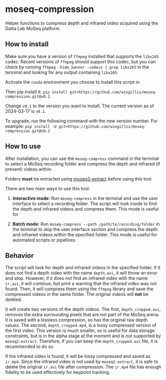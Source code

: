 # moseq-compression
Helper functions to compress depth and infrared video acquired using the Datta Lab MoSeq platform.

## How to install

Make sure you have a version of `ffmpeg` installed that supports the `libx265` codec.
Recent versions of `ffmpeg` should support this codec, but you can check by running `ffmpeg -hide_banner -codecs | grep libx265` in the terminal and looking for any output containing `libx265`.

Activate the `conda` environment you choose to install this script in.

Then pip install it:
`pip install git+https://github.com/wingillis/moseq-compression.git@v0.1`

Change `v0.1` to the version you want to install. The current version as of 2024-03-17 is `v0.1`.

To upgrade, run the following command with the new version number. For example:
`pip install -U git+https://github.com/wingillis/moseq-compression.git@v0.2`

## How to use

After installation, you can use the `moseq-compress` command in the terminal to select a MoSeq recording folder and compress the depth and infrared (if present) videos within.

Folders **must** be extracted using [moseq2-extract](https://github.com/dattalab/moseq2-extract) before using this tool.

There are two main ways to use this tool:

1. **Interactive mode**: Run `moseq-compress` in the terminal and use the user interface to select a recording folder. The script will look inside to find the depth and infrared videos and compress them. This mode is useful for

2. **Batch mode**: Run `moseq-compress --path /path/to/recording/folder` in the terminal to skip the user interface section and compress the depth and infrared videos within the specified folder. This mode is useful for automated scripts or pipelines.


## Behavior

The script will look for depth and infrared videos in the specified folder.
If it does not find a depth video with the name `depth.avi`, it will throw an error and stop.
However, if it does not find an infrared video with the name `ir.avi`, it will continue, but print a warning that the infrared video was not found.
Then, it will compress them using the `ffmpeg` library and save the compressed videos in the same folder.
The original videos will **not** be deleted.

It will create two versions of the depth videos.
The first, `depth_cropped.avi`, removes the extra surrounding pixels that are not part of the MoSeq arena.
It is saved with a lossless compression, so has the original raw depth values.
The second, `depth_cropped.mp4`, is a lossy compressed version of the first video.
This version is much smaller, so is useful for data storage constraints, but is in the alpha stage at the moment and is not supported by `moseq2-extract`.
Therefore, if you can keep the `depth_cropped.avi` file, it is recommended to do so.

If the infrared video is found, it will be lossy compressed and saved as `ir.mp4`.
Since the infrared video is not used by `moseq2-extract`, it is safe to delete the original `ir.avi` file after compression.
The `ir.mp4` file has enough fidelity to be used effectively for keypoint tracking.